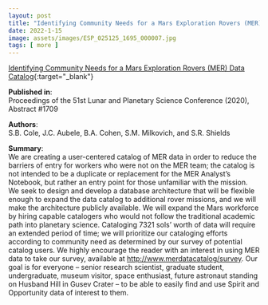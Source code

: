 ```yaml
---
layout: post
title: "Identifying Community Needs for a Mars Exploration Rovers (MER) Data Catalog"
date: 2022-1-15
image: assets/images/ESP_025125_1695_000007.jpg
tags: [ more ]
---
```


[Identifying Community Needs for a Mars Exploration Rovers (MER) Data Catalog](https://www.hou.usra.edu/meetings/lpsc2020/pdf/1709.pdf){:target="_blank"}  

**Published in**:   
Proceedings of the 51st Lunar and Planetary Science Conference (2020), Abstract #1709

**Authors**:   
S.B. Cole, J.C. Aubele, B.A. Cohen, S.M. Milkovich, and S.R. Shields

**Summary**:   
We are creating a user-centered catalog of MER data in order to reduce the barriers of entry for workers who were not on the MER team; the catalog is not intended to be a duplicate or replacement for the MER Analyst’s Notebook, but rather an entry point for those unfamiliar with the mission. We seek to design and develop a database architecture that will be flexible enough to expand the data catalog to additional rover missions, and we will make the architecture publicly available. We will expand the Mars workforce by hiring capable catalogers who would not follow the traditional academic path into planetary science. Cataloging 7321 sols’ worth of data will require an extended period of time; we will prioritize our cataloging efforts according to community need as determined by our survey of potential catalog users. We highly encourage the reader with an interest in using MER data
to take our survey, available at http://www.merdatacatalog/survey. Our goal is for everyone – senior research scientist, graduate student, undergraduate, museum visitor, space enthusiast, future astronaut standing on Husband Hill in Gusev Crater – to be able to easily find and use Spirit and Opportunity data of interest to them.